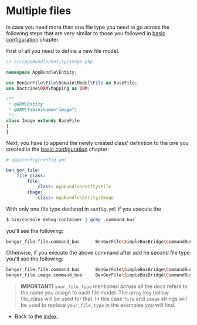 # Multiple files

In case you need more than one file type you need to go across the following steps that are very similar to those you
followed in [basic configuration](basic_configuration.md) chapter.

First of all you need to define a new file model.

```php
// src/AppBundle/Entity/Image.php

namespace AppBundle\Entity;

use BenGorFile\File\Domain\Model\File as BaseFile;
use Doctrine\ORM\Mapping as ORM;

/**
 * @ORM\Entity
 * @ORM\Table(name="image")
 */
class Image extends BaseFile
{
}
```

Next, you have to append the newly created class' definition to the one you created in the 
[basic configuration](basic_configuration.md) chapter:
```yml
# app/config/config.yml

ben_gor_file:
    file_class:
        file:
            class: AppBundle\Entity\File
        image:
            class: AppBundle\Entity\Image
```

With only one file type declared in `config.yml` if you execute the
```bash
$ bin/console debug:container | grep .command_bus`
```
you'll see the following:
```bash
bengor_file.file.command_bus      BenGorFile\SimpleBusBridge\CommandBus\SimpleBusFileCommandBus  
```
Otherwise, if you execute the above command after add he second file type you'll see the following:
```bash
bengor_file.file.command_bus      BenGorFile\SimpleBusBridge\CommandBus\SimpleBusFileCommandBus  
bengor_file.image.command_bus     BenGorFile\SimpleBusBridge\CommandBus\SimpleBusFileCommandBus  
```

> **IMPORTANT!** `your_file_type` mentioned across all the docs refers to the name you assign to each file model. The 
array key bellow file_class will be used for that. In this case `file` and `image` strings will be used to replace 
`your_file_type` in the examples you will find.
 

- Back to the [index](index.md).
